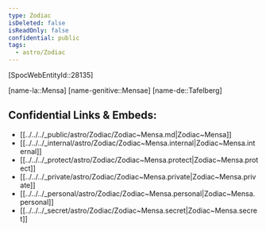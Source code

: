 ```yaml
---
type: Zodiac
isDeleted: false
isReadOnly: false
confidential: public
tags:
  - astro/Zodiac
---
```


[SpocWebEntityId::28135]



[name-la::Mensa]
[name-genitive::Mensae]
[name-de::Tafelberg]


## Confidential Links & Embeds: 
- [[../../../_public/astro/Zodiac/Zodiac~Mensa.md|Zodiac~Mensa]] 
- [[../../../_internal/astro/Zodiac/Zodiac~Mensa.internal|Zodiac~Mensa.internal]] 
- [[../../../_protect/astro/Zodiac/Zodiac~Mensa.protect|Zodiac~Mensa.protect]] 
- [[../../../_private/astro/Zodiac/Zodiac~Mensa.private|Zodiac~Mensa.private]] 
- [[../../../_personal/astro/Zodiac/Zodiac~Mensa.personal|Zodiac~Mensa.personal]] 
- [[../../../_secret/astro/Zodiac/Zodiac~Mensa.secret|Zodiac~Mensa.secret]] 
